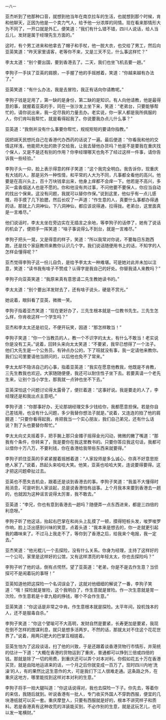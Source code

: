     一八一 

   亚杰听到了他那种口音，就想到他当年在南京拉车的生活，也就想到那个时候，肯和他聊天，正因为他是一个卖力气人，给予他一分浓厚的同情。现在看来那情形大为不同了，一开口就是外汇。便笑道：“我们有什么错不错，四川人说话，给人当丘儿，发财是属于经理先生方面的。”

   这时，有个男工进来和他拿去了帽子和手杖，他一脱大衣，也交给了男工，然后向亚英笑道：“昨天家里请客，老等你不来，又是三天不见，什么事这样忙？”

   李太太道：“别个要出国，要到香港去了。二天，我们也坐飞机去要一趟。”

   李狗子一手扶了亚英的肩膀，一手握了他的手摇撼着，笑道：“你越来越有办法了。”

   亚英笑道：“有什么办法，我是去冒险，我正有话向你请教呢。”

   李狗子钱是足用了，第一缺的是身份，第二缺的是知识。有人向他请教，他是最得意的事，就握着亚英的手，同在一张沙发上坐下来，笑道：“老弟台，只要能够帮忙的，请你说出来，我一定尽我的力量去办。老实说，你一家人都是我所佩服的人，你们肯叫我帮忙，就是看得起我了。你说要我办点儿什么事？”

   亚英道：“我倒并没有什么事要你帮忙，规规矩矩的要请你指教。”

   因把胡天民想托自己在香港代办西药的话说了一遍。最后便道：“你看我和他的交情这样浅，他能把大批的款子交给我，让我去替他办货吗？他是不是要我在重庆找个保人，又是不是还有别的作用？你李经理哪天也免不了经过这样一件事，请你告诉我一些经验。”

   李狗子头一仰，脸上表示得意的样子笑道：“这个我完全明白。我告诉你，现重庆有大钱的人，那是另外一种性情，和平常的人大为不同，凡事都全看他的高兴。他要是在高兴头上，百十万块钱拿出来，他身上痒都不会痒一下。他若是不高兴，多买一盒香烟送人也是不愿的。你和他没有共过事，不问他要不要保人，你应当自动的找出个保来。这没有问题，我就可以替你作保。”说到这里，他似乎有一点儿感慨，将手摸了几下脸腮，然后长叹了一声道：“作生意的人，真要什么事都办得通的话，那就上八洞神仙，下八洞神仙，都应该说得通，拉得拢。老弟台，这里面真是一言难尽。”

   他们说话时，李太太坐在旁边实在无插言之余地，等李狗子的话停了，她有了说话的机会了，便把手一挥笑道：“啥子事说得么不到台，就是一言难尽。”

   李狗子把头一晃，又是得意的样子，笑道：“所以我常对你说，不要每日东跑西跑，还是找个家庭教师来教你认识几个字。我们说话随便用书上的话，不知字的人怎样会懂得呢？”

   亚杰觉得李狗子这一份儿自负，是给予李太太一种难堪。可是她对此并未加以注意，笑道：“读书我有啥子不赞成？认得字是我自己的好处。你替我请人来教吗？”

   李狗子向亚英笑道：“我原来真有意思请二先生教她读书的。”

   李太太道：“别个要出洋发财去了，还有啥子说头，硬是不赏光。”

   她说着，眼斜看了亚英，微微一笑。

   李狗子指着亚杰笑道：“现在更好办了，三先生根本就是一位教书先生。三先生怎么样，你肯收这样一个学生吗？”

   亚杰和李太太还是初见，不便开玩笑，因道：“那怎样敢当！”

   李狗子笑道：“你一个当教员的人，教一个不识字的太太，有什么不敢当！老实说你是没有工夫。”说着，回转头来向太太笑道：“不要紧，我早已想得了一个法子。他们大先生是一个公务员，有钟点办公的，下了班就没有事，我一定请他来教你。我们公司里要请他当顾问的，以后他也免不了常来。”

   李太太却不隐讳自己的心事，指着亚英道：“我实在愿意他教我，他既是不肯教，三先生教我也欢迎。大家随随便便，我还可以耐住性子坐下去。若要真请一个老先生来，让别个当小学生，那我就一点钟也坐不下去。”

   亚英深怕这个问题讨论得太露骨了，便拦着道：“这事好说。我是要走的人了，李经理还是和我出点主意吧。”

   李狗子道：“你那事好办，无论那胡经理交多少钱给你，我都愿意担保。若是你自己差钱用，也没有什么问题，多少我替你想法子就是。”说着，又连连的拍了他的肩膀道：“只要你看得起我，肯把我当一个实心朋友，我们自己弟兄，还有什么话说？割了头也要替你帮忙。”

   李太太向丈夫摇着手，把手腕上那只金镯子摇得金光闪动，微微的撇了嘴道：“那我有个条件，你转来了，我是要你在我这里教书的。只要你答应我这句话，我都可以借你十万八万，不要利钱，你在香港给我带些东西来就要得。”

   李狗子抓住亚英的手紧紧握着摇撼着道：“人家投师是多么诚心，你真不好意思拒绝人家了。”说着，昂起头来哈哈大笑。他笑，亚英也哈哈大笑，连说要得要得。这才把这问题牵扯过去。

   亚英也不愿失去机会，跟着还是谈到香港去的事。李狗子笑道：“我虽不大懂得时局消息，可是听到人家谈起，总是说香港怕有战事。上个月我本来要到香港去一趟的，也就因为这种谣言说得太厉害，我不敢去。”

   亚英道：“李兄，你也有意到香港去一趟吗？随便弄一点东西进来，都是三四倍的利息呀。”

   李狗子昕了他这话，抬起右巴掌在和尚头上乱摸了一顿，摸得短桩头发，唆罗唆罗作响，脸上泛出感到兴味的笑意，点着头道：“我本来是想去的，你一走就更引起我的趣味来了。不过马上我走不了，等你到了香港之后，给我来个电报，我一定去。”

   亚杰笑道：“他光棍儿一个去探险，没有什么关系。你身为经理，主持了这样好的一个公司，家里是这样好的公馆，又有这样漂亮的年轻太太，你也去探险吗？”

   李狗子听了他的话，倒有点愕然，望了亚英道：“老弟，你是不是去作生意？当侦探可不是闹着玩的事呀！”

   亚英知道他把这探险一个名词误会了，这就对他细细的解说了一番，李狗子笑道：“哦！探险就是冒险，这个我明白了，作生意就是冒险。作一次生意就是胃一次险，作生意若是十拿九稳的挣钱，哪个不会作生意。”

   亚英笑道：“你这话是非常之中肯。作生意根本就是探险。太平年间，投机蚀本的人，还不是服毒自杀。”

   李狗子笑道：“你这个譬喻可不大高明，发财自然是要紧，长寿更加是要紧，我现在倒不怎样的图谋利息，就只是想多活两岁。不然的话，那就太对不住这个花花世界了。”说着，用两只肥大的巴掌互相搓着。

   亚英生怕为了这段谈话，扫了他的兴致，于是还跟着谈香港货物行市情形，并笼统的估计一下道：“大概在香港的货物运到了重庆，普通都可以挣到三倍或四倍的钱。那就是除了一切的用费，到重庆还可以弄个对本对利。你假如花五十万在香港买货，就是由陆地运进来的话，一个月之后你就变成一百万了。现时四川内地‘洗澡’的人，有的果然比这生意作的大，可是我们下江人很难走通。这条路之外，在重庆这地方，哪里能找到这样对本对利的生意。”

   李狗子将手一拍大腿叫道：“你这话说得对，我也去探险一下子。你先去，等着你的来信，我随后就到。听说香港有一批人，专门收买外国人不穿韵西服，便宜的几块港纸就可以买一套。重庆摩登人，只要有西服就是好的，根本不讲究样子和质料。若是香港真有这种收荒的洋装能买到，不必作别的生意，就是这玩艺儿，也可以发一笔横财。”

